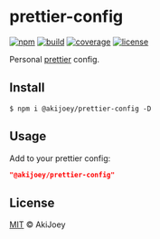 # prettier-config

[![npm][npm-image]][npm-url]
[![build][build-image]][build-url]
[![coverage][coverage-image]][coverage-url]
[![license][license-image]][license-url]

Personal [prettier](https://github.com/prettier/prettier) config.

## Install

`$ npm i @akijoey/prettier-config -D`

## Usage

Add to your prettier config:

```json
"@akijoey/prettier-config"
```

## License

[MIT][license-url] © AkiJoey

[npm-image]: https://img.shields.io/npm/v/@akijoey/prettier-config
[npm-url]: https://www.npmjs.com/package/@akijoey/prettier-config
[build-image]: https://img.shields.io/github/workflow/status/akijoey/prettier-config/Build
[build-url]: https://github.com/akijoey/prettier-config/actions/workflows/build.yml
[coverage-image]: https://img.shields.io/codecov/c/gh/akijoey/prettier-config
[coverage-url]: https://codecov.io/gh/akijoey/prettier-config
[license-image]: https://img.shields.io/github/license/akijoey/prettier-config
[license-url]: https://github.com/akijoey/prettier-config/blob/main/LICENSE
